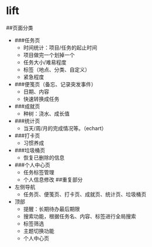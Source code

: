 # lift
##页面分类
* ###任务页
	* 时间统计：项目/任务的起止时间
	* 项目做完一个划掉一个
	* 任务大小/难易程度
	* 标签（地点、分类、自定义）
	* 紧急程度
* ###便笺页（备忘、记录突发事件）
	* 日期、内容
	* 快速转换成任务
* ###成就页
	* 种树：浇水、成长值
* ###统计页
	* 当天/周/月的完成情况等。（echart）
* ###打卡页
	* 习惯养成
* ###垃圾桶页
	* 恢复已删除的信息
* ###个人中心页
	* 任务标签管理
	* 个人信息修改
##重复部分
* 左侧导航
	* 任务页、便笺页、打卡页、成就页、统计页、垃圾桶页
* 顶部
	* 提醒：长期待办最后期限
	* 搜索功能，根据任务名、内容、标签进行全局搜索
	* 标签筛选
	* 主题切换功能
	* 个人中心页



